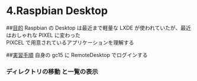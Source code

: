 # 4.Raspbian Desktop

##<u>目的</u>
Raspbian の Desktop は最近まで軽量な LXDE が使われていたが、最近はおしゃれな PIXEL に変わった  
PIXCEL で用意されているアプリケーションを理解する

##<u>実習手順</u>
自身の gc15 に RemoteDesktop でログインする

### ディレクトリの移動 と一覧の表示
